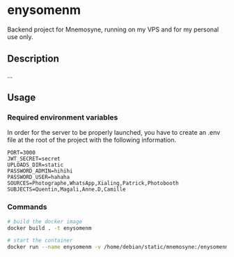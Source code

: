# enysomenm

Backend project for Mnemosyne, running on my VPS and for my personal use only.

## Description

...

## Usage

### Required environment variables

In order for the server to be properly launched, you have to create an .env file at the root of the project with the following information.

```
PORT=3000
JWT_SECRET=secret
UPLOADS_DIR=static
PASSWORD_ADMIN=hihihi
PASSWORD_USER=hahaha
SOURCES=Photographe,WhatsApp,Xialing,Patrick,Photobooth
SUBJECTS=Quentin,Magali,Anne.D,Camille
```

### Commands

```bash
# build the docker image
docker build . -t enysomenm

# start the container
docker run --name enysomenm -v /home/debian/static/mnemosyne:/enysomenm/static -p 3000:3000 --env-file .env enysomenm
```
